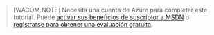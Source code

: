 > \[WACOM.NOTE\] 
> Necesita una cuenta de Azure para completar este tutorial. Puede [activar sus beneficios de suscriptor a MSDN][1] o [registrarse para obtener una evaluación gratuita][2].



[1]: http://www.windowsazure.com/es-es/pricing/member-offers/msdn-benefits-details/
[2]: http://www.windowsazure.com/es-es/pricing/free-trial/